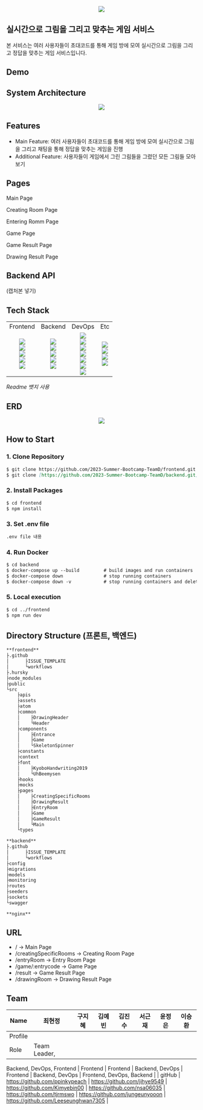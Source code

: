 <p align="center">
  <img src="https://github.com/2023-Summer-Bootcamp-TeamD/.github/assets/70912819/3cb798eb-c87d-46c5-acda-c3a14d656f4d">
</p>

## 실시간으로 그림을 그리고 맞추는 게임 서비스

본 서비스는 여러 사용자들이 초대코드를 통해 게임 방에 모여 실시간으로 그림을 그리고 정답을 맞추는 게임 서비스입니다.

## Demo



## System Architecture



<p align="center">
  <img src="https://github.com/2023-Summer-Bootcamp-TeamD/.github/assets/70912819/da2434bf-8ae4-471a-902c-d6ab44389011">
</p>

## **Features**



- Main Feature: 여러 사용자들이 초대코드를 통해 게임 방에 모여 실시간으로 그림을 그리고 채팅을 통해 정답을 맞추는 게임을 진행
- Additional Feature: 사용자들이 게임에서 그린 그림들을 그렸던 모든 그림들 모아보기

## Pages



Main Page

Creating Room Page

Entering Romm Page

Game Page

Game Result Page

Drawing Result Page

## Backend API



(캡처본 넣기)

## Tech Stack

<table>
  <tbody>
    <tr>
      <td align="center">Frontend</td>
      <td align="center">Backend</td>
      <td align="center">DevOps</td>
      <td align="center">Etc</td>
    </tr>
    <tr>
      <td align="center"> 
        <img src="https://img.shields.io/badge/typescript-3178C6?style=for-the-badge&logo=typescript&logoColor=white">
        <br />
        <img src="https://img.shields.io/badge/react-61DAFB?style=for-the-badge&logo=react&logoColor=white">
        <br />
        <img src="https://img.shields.io/badge/styledcomponents-DB7093?style=for-the-badge&logo=styledcomponents&logoColor=white">
        <br />
        <img src="https://img.shields.io/badge/reactquery-FF4154?style=for-the-badge&logo=reactquery&logoColor=white">
        <br />
        <img src="https://img.shields.io/badge/socket.io-010101?style=for-the-badge&logo=socketdotio&logoColor=white"></td>
      <td align="center">
        <img src="https://img.shields.io/badge/JAVASCRIPT-F7DF1E?style=flat&logo=JAVASCRIPT&logoColor=white" />
        <br />
        <img src="https://img.shields.io/badge/Node.js-339933?style=flat&logo=NODE.JS&logoColor=white" />
        <br />
        <img src="https://img.shields.io/badge/SOCKET.IO-010101?style=flat&logo=SOCKET.IO&logoColor=white" />
        <br/>
        <img src="https://img.shields.io/badge/MYSQL-4479A1?style=flat&logo=MYSQL&logoColor=white" />
        <br />
        <img src="https://img.shields.io/badge/SWAGGER-85EA2D?style=flat&logo=SWAGGER&logoColor=white" />
        <br />
      </td>
      <td align="center">
        <img src="https://img.shields.io/badge/NGINX-009639?style=flat&logo=NGINX&logoColor=white" />
        <br />
        <img src="https://img.shields.io/badge/Amazon EC2-FF9900?style=flat&logo=Amazon EC2&logoColor=white" />
        <br />
        <img src="https://img.shields.io/badge/Amazon RDS-527FFF?style=flat&logo=Amazon RDS&logoColor=white" />
        <br />
        <img src="https://img.shields.io/badge/Amazon S3-569A31?style=flat&logo=Amazon S3&logoColor=white" />
        <br />
        <img src="https://img.shields.io/badge/DOCKER-2496ED?style=flat&logo=DOCKER&logoColor=white" />
        <br />
        <img src="https://img.shields.io/badge/VERCEL-000000?style=flat&logo=VERCEL&logoColor=white" />
        <br />
        <img src="https://img.shields.io/badge/GITHUB ACTIONS-2088FF?style=flat&logo=GITHUB ACTIONS&logoColor=white" />
      </td>
      <td align="center">
        <img src="https://img.shields.io/badge/POSTMAN-FF6C37?style=flat&logo=POSTMAN&logoColor=white" />
        <br />
        <img src="https://img.shields.io/badge/GIT-F05032?style=flat&logo=GIT&logoColor=white" />
        <br />
        <img src="https://img.shields.io/badge/GRAFANA-F46800?style=flat&logo=GRAFANA&logoColor=white" />
        <br />
        <img src="https://img.shields.io/badge/PROMETHEUS-E6522C?style=flat&logo=PROMETHEUS&logoColor=white" /></td>
    </tr>
  </tbody>
</table>




*Readme 뱃지 사용*

## ERD

<p align="center">
  <img src="https://github.com/2023-Summer-Bootcamp-TeamD/.github/assets/70912819/5b2dfd3e-d158-483e-8eb4-313d23d115cc">
</p>

## How to Start


### 1. Clone Repository

```markdown
$ git clone https://github.com/2023-Summer-Bootcamp-TeamD/frontend.git
$ git clone [https://github.com/2023-Summer-Bootcamp-TeamD/backend.git](https://github.com/2023-Summer-Bootcamp-TeamD/frontend.git)
```

### 2. Install Packages

```markdown
$ cd frontend
$ npm install
```

### 3. Set .env file

```markdown
.env file 내용
```

### 4. Run Docker

```markdown
$ cd backend
$ docker-compose up --build         # build images and run containers
$ docker-compose down               # stop running containers
$ docker-compose down -v            # stop running containers and delete its volume
```

### 5. Local execution

```markdown
$ cd ../frontend
$ npm run dev
```

## Directory Structure (프론트, 백엔드)



```markdown
**frontend**
├.github
│      ├ISSUE_TEMPLATE
│      └workflows
├.hursky
├node_modules
├public
└src
    ├apis
    ├assets
    ├atom
    ├common
    │    ├DrawingHeader
    │    └Header
    ├components
    │    ├Entrance
    │    ├Game
    │    └SkeletonSpinner
    ├constants
    ├context
    ├font
    │    ├KyoboHandwriting2019
    │    └UhBeemysen
    ├hooks
    ├mocks
    ├pages
    │    ├CreatingSpecificRooms
    │    ├DrawingResult
    │    ├EntryRoom
    │    ├Game
    │    ├GameResult
    │    └Main
    └types

**backend**
├.github
│      ├ISSUE_TEMPLATE
│      └workflows
├config
├migrations
├models
├monitoring
├routes
├seeders
├sockets
└swagger

**nginx**
```

## **URL**



- / → Main Page
- /creatingSpecificRooms → Creating Room Page
- /entryRoom → Entry Room Page
- /game/:entrycode → Game Page
- /result → Game Result Page
- /drawingRoom → Drawing Result Page

## Team



| Name | 최현정 | 구지혜 | 김예빈 | 김진수 | 서근재 | 윤정은 | 이승환 |
| --- | --- | --- | --- | --- | --- | --- | --- |
| Profile |  |  |  |  |  |  |  |
| Role | Team Leader,
Backend,
DevOps,
Frontend | Frontend
 | Frontend | Backend,
DevOps | Frontend | Backend,
DevOps | Frontend,
DevOps,
Backend |
| gitHub | https://github.com/ppinkypeach  | https://github.com/jihye9549  | https://github.com/Kimyebin00  | https://github.com/nsa06035  | https://github.com/tjrmswo | https://github.com/jungeunyooon  | https://github.com/Leeseunghwan7305  |
